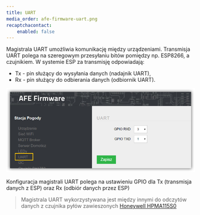 ```yaml
---
title: UART
media_order: afe-firmware-uart.png
recaptchacontact:
    enabled: false
---
```


Magistrala UART umożliwia komunikację między urządzeniami. Transmisja UART polega na szeregowym przesyłaniu bitów pomiędzy np. ESP8266, a czujnikiem. W systemie ESP za transmisję odpowiadają:

* Tx - pin służący do wysyłania danych (nadajnik UART),
* Rx - pin służący do odbierania danych (odbiornik UART).

![](afe-firmware-uart.png)

Konfiguracja magistrali UART polega na ustawieniu GPIO dla Tx (transmisja danych z ESP) oraz Rx (odbiór danych przez ESP)

> Magistrala UART wykorzystywana jest między innymi do odczytów danych z czujnika pyłów zawieszonych [Honeywell HPMA115S0](/konfiguracja/konfiguracja-urzadzenia/konfiguracja-czujnikow/honeywell-hpma115s0)

